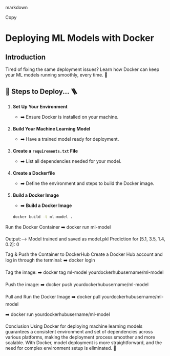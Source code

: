 markdown

Copy
# Deploying ML Models with Docker

## Introduction
Tired of fixing the same deployment issues? Learn how Docker can keep your ML models running smoothly, every time. 🚀

## 🤔 Steps to Deploy... 🪜

1. **Set Up Your Environment**
   - ➡️ Ensure Docker is installed on your machine.

2. **Build Your Machine Learning Model**
   - ➡️ Have a trained model ready for deployment.

3. **Create a `requirements.txt` File**
   - ➡️ List all dependencies needed for your model.

4. **Create a Dockerfile**
   - ➡️ Define the environment and steps to build the Docker image.

5. **Build a Docker Image**
   - ➡️ **Build a Docker Image**

   ```bash
   docker build -t ml-model .

Run the Docker Container
➡️ docker run ml-model

Output:--> 
Model trained and saved as model.pkl
Prediction for [5.1, 3.5, 1.4, 0.2]: 0

Tag & Push the Container to DockerHub
 Create a Docker Hub account and log in through the terminal:
➡️ docker login

 Tag the image:
➡️ docker tag ml-model yourdockerhubusername/ml-model

Push the image:
➡️ docker push yourdockerhubusername/ml-model

Pull and Run the Docker Image
➡️ docker pull yourdockerhubusername/ml-model

➡️ docker run yourdockerhubusername/ml-model

Conclusion
Using Docker for deploying machine learning models guarantees a consistent environment and set of dependencies across various platforms,
making the deployment process smoother and more scalable. With Docker, model deployment is more straightforward, 
and the need for complex environment setup is eliminated. 🚀


